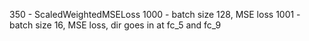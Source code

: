 

350 - ScaledWeightedMSELoss
1000 - batch size 128, MSE loss
1001 - batch size 16, MSE loss, dir goes in at fc_5 and fc_9